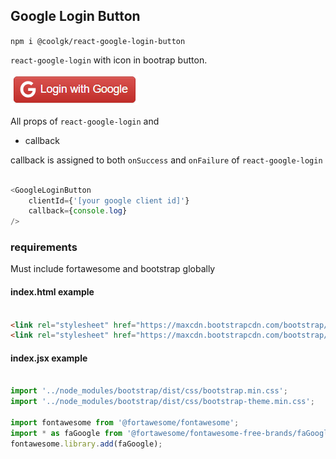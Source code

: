 ## Google Login Button

`npm i @coolgk/react-google-login-button`

`react-google-login` with icon in bootrap button.

![button screenshot](https://raw.githubusercontent.com/coolgk/react-components/develop/src/googleLoginButton/screenshot.jpg)

All props of `react-google-login` and

* callback

callback is assigned to both `onSuccess` and `onFailure` of `react-google-login`

```javascript

<GoogleLoginButton
    clientId={'[your google client id]'}
    callback={console.log}
/>

```

### requirements

Must include fortawesome and bootstrap globally

#### index.html example

```html

<link rel="stylesheet" href="https://maxcdn.bootstrapcdn.com/bootstrap/3.3.7/css/bootstrap.min.css" integrity="sha384-BVYiiSIFeK1dGmJRAkycuHAHRg32OmUcww7on3RYdg4Va+PmSTsz/K68vbdEjh4u" crossorigin="anonymous">
<link rel="stylesheet" href="https://maxcdn.bootstrapcdn.com/bootstrap/3.3.7/css/bootstrap-theme.min.css" integrity="sha384-rHyoN1iRsVXV4nD0JutlnGaslCJuC7uwjduW9SVrLvRYooPp2bWYgmgJQIXwl/Sp" crossorigin="anonymous">

```

#### index.jsx example

```javascript

import '../node_modules/bootstrap/dist/css/bootstrap.min.css';
import '../node_modules/bootstrap/dist/css/bootstrap-theme.min.css';

import fontawesome from '@fortawesome/fontawesome';
import * as faGoogle from '@fortawesome/fontawesome-free-brands/faGoogle';
fontawesome.library.add(faGoogle);

```
